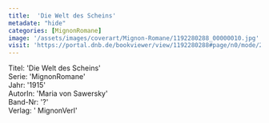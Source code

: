 ```yaml
---
title:  'Die Welt des Scheins'
metadate: "hide"
categories: [MignonRomane]
image: '/assets/images/coverart/Mignon-Romane/1192280288_00000010.jpg'
visit: 'https://portal.dnb.de/bookviewer/view/1192280288#page/n0/mode/2up'
---
```

Titel: 'Die Welt des Scheins' <br>
Serie: 'MignonRomane' <br>
Jahr: '1915' <br>
AutorIn: 'Maria von Sawersky' <br>
Band-Nr: '?' <br>
Verlag: ' MignonVerl'